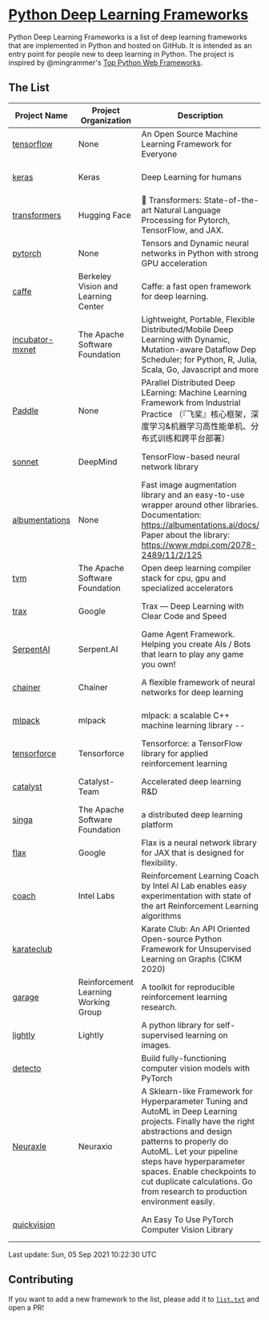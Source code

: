 # [Python Deep Learning Frameworks](https://www.github.com/shimst3r/python-deep-learning-frameworks)

Python Deep Learning Frameworks is a list of deep learning frameworks that are implemented in Python and hosted on GitHub. It is intended as an entry point for people new to deep learning in Python. The project is inspired by @mingrammer's [Top Python Web Frameworks](https://github.com/mingrammer/python-web-framework-stars).

## The List

| Project Name | Project Organization | Description | Stars | Forks | Open Issues | Last Commit |
| ------------ | -------------------- | ----------- | ----: | ----: | ----------: | ----------- |
| [tensorflow](https://tensorflow.org) | None | An Open Source Machine Learning Framework for Everyone | 158855 | 85415 | 3376 | 0 day(s) ago |
| [keras](http://keras.io/) | Keras | Deep Learning for humans | 52283 | 18805 | 401 | 0 day(s) ago |
| [transformers](https://huggingface.co/transformers) | Hugging Face | 🤗 Transformers: State-of-the-art Natural Language Processing for Pytorch, TensorFlow, and JAX. | 50700 | 12041 | 420 | 0 day(s) ago |
| [pytorch](https://pytorch.org) | None | Tensors and Dynamic neural networks in Python with strong GPU acceleration | 50621 | 13811 | 9739 | 0 day(s) ago |
| [caffe](http://caffe.berkeleyvision.org/) | Berkeley Vision and Learning Center | Caffe: a fast open framework for deep learning. | 31895 | 18874 | 1168 | 0 day(s) ago |
| [incubator-mxnet](https://mxnet.apache.org) | The Apache Software Foundation | Lightweight, Portable, Flexible Distributed/Mobile Deep Learning with Dynamic, Mutation-aware Dataflow Dep Scheduler; for Python, R, Julia, Scala, Go, Javascript and more | 19630 | 6874 | 1934 | 0 day(s) ago |
| [Paddle](http://www.paddlepaddle.org/) | None | PArallel Distributed Deep LEarning: Machine Learning Framework from Industrial Practice （『飞桨』核心框架，深度学习&机器学习高性能单机、分布式训练和跨平台部署） | 16394 | 3975 | 3042 | 0 day(s) ago |
| [sonnet](https://sonnet.dev/) | DeepMind | TensorFlow-based neural network library | 8979 | 1286 | 21 | 1 day(s) ago |
| [albumentations](https://albumentations.ai) | None | Fast image augmentation library and an easy-to-use wrapper around other libraries. Documentation:  https://albumentations.ai/docs/ Paper about the library: https://www.mdpi.com/2078-2489/11/2/125 | 8696 | 1121 | 225 | 1 day(s) ago |
| [tvm](https://tvm.apache.org/) | The Apache Software Foundation | Open deep learning compiler stack for cpu, gpu and specialized accelerators | 7104 | 2146 | 318 | 1 day(s) ago |
| [trax](https://github.com/google/trax) | Google | Trax — Deep Learning with Clear Code and Speed | 6425 | 640 | 79 | 0 day(s) ago |
| [SerpentAI](http://serpent.ai) | Serpent.AI | Game Agent Framework. Helping you create AIs / Bots that learn to play any game you own! | 6017 | 699 | 1 | 0 day(s) ago |
| [chainer](https://chainer.org) | Chainer | A flexible framework of neural networks for deep learning | 5606 | 1373 | 11 | 0 day(s) ago |
| [mlpack](https://www.mlpack.org/) | mlpack | mlpack: a scalable C++ machine learning library --  | 3791 | 1374 | 97 | 0 day(s) ago |
| [tensorforce](https://github.com/tensorforce/tensorforce) | Tensorforce | Tensorforce: a TensorFlow library for applied reinforcement learning | 3010 | 512 | 5 | 0 day(s) ago |
| [catalyst](https://catalyst-team.com) | Catalyst-Team | Accelerated deep learning R&D | 2702 | 340 | 6 | 0 day(s) ago |
| [singa](https://github.com/apache/singa) | The Apache Software Foundation | a distributed deep learning platform | 2328 | 689 | 46 | 1 day(s) ago |
| [flax](https://github.com/google/flax) | Google | Flax is a neural network library for JAX that is designed for flexibility. | 2101 | 255 | 181 | 0 day(s) ago |
| [coach](https://intellabs.github.io/coach/) | Intel Labs | Reinforcement Learning Coach by Intel AI Lab enables easy experimentation with state of the art Reinforcement Learning algorithms | 2028 | 405 | 87 | 1 day(s) ago |
| [karateclub](https://karateclub.readthedocs.io) |  | Karate Club: An API Oriented Open-source Python Framework for Unsupervised Learning on Graphs (CIKM 2020) | 1380 | 165 | 1 | 3 day(s) ago |
| [garage](https://github.com/rlworkgroup/garage) | Reinforcement Learning Working Group | A toolkit for reproducible reinforcement learning research. | 1279 | 238 | 215 | 0 day(s) ago |
| [lightly](https://github.com/lightly-ai/lightly) | Lightly | A python library for self-supervised learning on images. | 1171 | 69 | 61 | 1 day(s) ago |
| [detecto](https://detecto.readthedocs.io/) |  | Build fully-functioning computer vision models with PyTorch | 501 | 81 | 26 | 3 day(s) ago |
| [Neuraxle](https://www.neuraxle.org/) | Neuraxio | A Sklearn-like Framework for Hyperparameter Tuning and AutoML in Deep Learning projects. Finally have the right abstractions and design patterns to properly do AutoML. Let your pipeline steps have hyperparameter spaces. Enable checkpoints to cut duplicate calculations. Go from research to production environment easily. | 445 | 50 | 148 | 1 day(s) ago |
| [quickvision](https://github.com/oke-aditya/quickvision) |  | An Easy To Use PyTorch Computer Vision Library | 45 | 3 | 19 | 71 day(s) ago |

Last update: Sun, 05 Sep 2021 10:22:30 UTC

## Contributing

If you want to add a new framework to the list, please add it to [`list.txt`](./python-deep-learning-frameworks/list.txt) and open a PR!